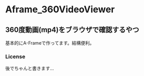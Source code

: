 # Aframe_360VideoViewer
## 360度動画(mp4)をブラウザで確認するやつ
基本的にA-Frameで作ってます。結構便利。

### License
後でちゃんと書きます…
